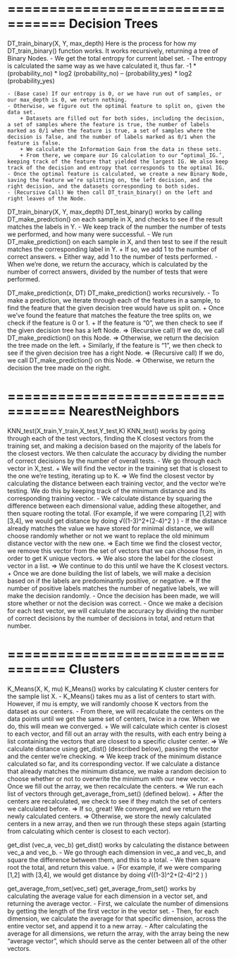 =================================
Decision Trees
=================================
DT_train_binary(X, Y, max_depth)
Here is the process for how my DT_train_binary() function works. It works recursively, returning a tree of Binary Nodes.
	- We get the total entropy for current label set.
	- The entropy is calculated the same way as we have calculated it, thus far. 
	-1 * (probability_no) * log2 (probability_no) – (probability_yes) * log2 (probability_yes)

	- (Base case) If our entropy is 0, or we have run out of samples, or our max_depth is 0, we return nothing.
	- Otherwise, we figure out the optimal feature to split on, given the data set.
		+ Datasets are filled out for both sides, including the decision, a set of samples where the feature is true, the number of labels marked as 0/1 when the feature is true, a set of samples where the decision is false, and the number of labels marked as 0/1 when the feature is false.
		+ We calculate the Information Gain from the data in these sets.
		+ From there, we compare our IG calculation to our “optimal_IG.’, keeping track of the feature that yielded the largest IG. We also keep track of the decision and entropy that corresponds to the optimal IG.
	- Once the optimal feature is calculated, we create a new Binary Node, saving the feature we’re splitting on, the left decision, and the right decision, and the datasets corresponding to both sides.
	- (Recursive Call) We then call DT_train_binary() on the left and right leaves of the Node.



DT_train_binary(X, Y, max_depth)
DT_test_binary() works by calling DT_make_prediction() on each sample in X, and checks to see if the result matches the labels in Y.
	- We keep track of the number the number of tests we performed, and how many were successful.
	- We run DT_make_prediction() on each sample in X, and then test to see if the result matches the corresponding label in Y.
		+ If so, we add 1 to the number of correct answers.
		+ Either way, add 1 to the number of tests performed.
	- When we’re done, we return the accuracy, which is calculated by the number of correct answers, divided by the number of tests that were performed.

DT_make_prediction(x, DT)
DT_make_prediction() works recursively.
	- To make a prediction, we iterate through each of the features in a sample, to find the feature that the given decision tree would have us split on.
		+ Once we’ve found the feature that matches the feature the tree splits on, we check if the feature is 0 or 1.
		+ If the feature is “0”, we then check to see if the given decision tree has a left Node.
			=> (Recursive call) If we do, we call DT_make_prediction() on this Node.
			=> Otherwise, we return the decision the tree made on the left.
		+ Similarly, if the feature is “1”, we then check to see if the given decision tree has a right Node.
			=> (Recursive call) If we do, we call DT_make_prediction() on this Node.
			=> Otherwise, we return the decision the tree made on the right.

=================================
NearestNeighbors
=================================
KNN_test(X_train,Y_train,X_test,Y_test,K)
KNN_test() works by going through each of the test vectors, finding the K closest vectors from the training set, and making a decision based on the majority of the labels for the closest vectors. We then calculate the accuracy by dividing the number of correct decisions by the number of overall tests.
	- We go through each vector in X_test.
		+ We will find the vector in the training set that is closest to the one we’re testing, iterating up to K.
			=> We find the closest vector by calculating the distance between each training vector, and the vector we’re testing. We do this by keeping track of the minimum distance and its corresponding training vector.
				- We calculate distance by squaring the difference between each dimensional value, adding these altogether, and then square rooting the total. (For example, if we were comparing [1,2] with [3,4], we would get distance by doing √((1-3)^2+(2-4)^2 ) )
				- If the distance already matches the value we have stored for minimal distance, we will choose randomly whether or not we want to replace the old minimum distance vector with the new one.
			=> Each time we find the closest vector, we remove this vector from the set of vectors that we can choose from, in order to get K unique vectors.
			=> We also store the label for the closest vector in a list.
			=> We continue to do this until we have the K closest vectors.
		+ Once we are done building the list of labels, we will make a decision based on if the labels are predominantly positive, or negative. 
			=> If the number of positive labels matches the number of negative labels, we will make the decision randomly.
				- Once the decision has been made, we will store whether or not the decision was correct.
	- Once we make a decision for each test vector, we will calculate the accuracy by dividing the number of correct decisions by the number of decisions in total, and return that number.

=================================
Clusters
=================================
K_Means(X, K, mu)
K_Means() works by calculating K cluster centers for the sample list X.
	- K_Means() takes mu as a list of centers to start with. However, if mu is empty, we will randomly choose K vectors from the dataset as our centers.
	- From there, we will recalculate the centers on the data points until we get the same set of centers, twice in a row. When we do, this will mean we converged.
		+ We will calculate which center is closest to each vector, and fill out an array with the results, with each entry being a list containing the vectors that are closest to a specific cluster center.
			=> We calculate distance using get_dist() (described below), passing the vector and the center we’re checking.
			=> We keep track of the minimum distance calculated so far, and its corresponding vector. If we calculate a distance that already matches the minimum distance, we make a random decision to choose whether or not to overwrite the minimum with our new vector.
		+ Once we fill out the array, we then recalculate the centers.
			=> We run each list of vectors through get_average_from_set() (defined below).
		+ After the centers are recalculated, we check to see if they match the set of centers we calculated before.
			=> If so, great! We converged, and we return the newly calculated centers.
			=> Otherwise, we store the newly calculated centers in a new array, and then we run through these steps again (starting from calculating which center is closest to each vector).

get_dist (vec_a, vec_b)
get_dist() works by calculating the distance between vec_a and vec_b.
	- We go through each dimension in vec_a and vec_b, and square the difference between them, and this to a total.
	- We then square root the total, and return this value.
		+ (For example, if we were comparing [1,2] with [3,4], we would get distance by doing √((1-3)^2+(2-4)^2 ) )

get_average_from_set(vec_set)
get_average_from_set() works by calculating the average value for each dimension in a vector set, and returning the average vector.
	- First, we calculate the number of dimensions by getting the length of the first vector in the vector set.
	- Then, for each dimension, we calculate the average for that specific dimension, across the entire vector set, and append it to a new array.
	- After calculating the average for all dimensions, we return the array, with the array being the new “average vector”, which should serve as the center between all of the other vectors.


